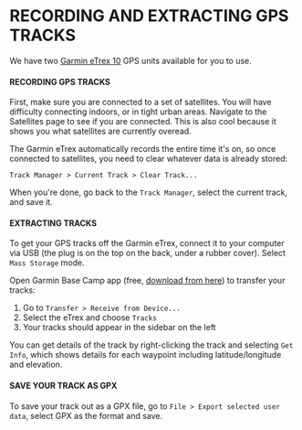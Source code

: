 RECORDING AND EXTRACTING GPS TRACKS
====

We have two [Garmin eTrex 10](https://buy.garmin.com/en-US/US/into-sports/handheld/etrex-10/prod87768.html) GPS units available for you to use.

#### RECORDING GPS TRACKS
First, make sure you are connected to a set of satellites. You will have difficulty connecting indoors, or in tight urban areas. Navigate to the Satellites page to see if you are connected. This is also cool because it shows you what satellites are currently overead.

The Garmin eTrex automatically records the entire time it's on, so once connected to satellites, you need to clear whatever data is already stored:

    Track Manager > Current Track > Clear Track...

When you're done, go back to the `Track Manager`, select the current track, and save it.

#### EXTRACTING TRACKS

To get your GPS tracks off the Garmin eTrex, connect it to your computer via USB (the plug is on the top on the back, under a rubber cover). Select `Mass Storage` mode.

Open Garmin Base Camp app (free, [download from here](http://www.garmin.com/en-US/shop/downloads/basecamp)) to transfer your tracks:

1. Go to `Transfer > Receive from Device...`  
2. Select the eTrex and choose `Tracks`  
3. Your tracks should appear in the sidebar on the left

You can get details of the track by right-clicking the track and selecting `Get Info`, which shows details for each waypoint including latitude/longitude and elevation.

#### SAVE YOUR TRACK AS GPX
To save your track out as a GPX file, go to `File > Export selected user data`, select GPX as the format and save.

